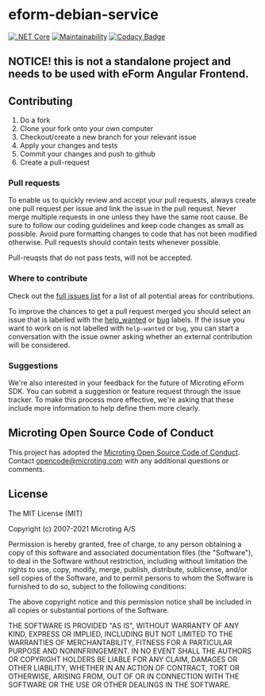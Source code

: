 # eform-debian-service
[![.NET Core](https://github.com/microting/eform-debian-service/actions/workflows/dotnet-core-master.yml/badge.svg)](https://github.com/microting/eform-debian-service/actions/workflows/dotnet-core-master.yml)
[![Maintainability](https://api.codeclimate.com/v1/badges/be6f8f0572bcc672f3d5/maintainability)](https://codeclimate.com/github/microting/eform-debian-service/maintainability)
[![Codacy Badge](https://app.codacy.com/project/badge/Grade/6621de3109a04869b2bbfc0dedd5691d)](https://www.codacy.com/gh/microting/eform-debian-service/dashboard?utm_source=github.com&amp;utm_medium=referral&amp;utm_content=microting/eform-debian-service&amp;utm_campaign=Badge_Grade)

## NOTICE! this is not a standalone project and needs to be used with eForm Angular Frontend.

## Contributing

1. Do a fork
2. Clone your fork onto your own computer
3. Checkout/create a new branch for your relevant issue
4. Apply your changes and tests
5. Commit your changes and push to github
6. Create a pull-request

### Pull requests

To enable us to quickly review and accept your pull requests, always create one pull request per issue and link the issue in the pull request. Never merge multiple requests in one unless they have the same root cause. Be sure to follow our coding guidelines and keep code changes as small as possible. Avoid pure formatting changes to code that has not been modified otherwise. Pull requests should contain tests whenever possible.

Pull-reuqsts that do not pass tests, will not be accepted.

### Where to contribute

Check out the [full issues list](https://github.com/microting/eform-debian-service/issues) for a list of all potential areas for contributions.

To improve the chances to get a pull request merged you should select an issue that is labelled with the [help_wanted](https://github.com/microting/eform-debian-service/issues?q=is%3Aissue+is%3Aopen+label%3Ahelp_wanted) or [bug](https://github.com/microting/eform-debian-service/issues?q=is%3Aissue+is%3Aopen+label%3Abug) labels. If the issue you want to work on is not labelled with `help-wanted` or `bug`, you can start a conversation with the issue owner asking whether an external contribution will be considered.

### Suggestions

We're also interested in your feedback for the future of Microting eForm SDK. You can submit a suggestion or feature request through the issue tracker. To make this process more effective, we're asking that these include more information to help define them more clearly.

## Microting Open Source Code of Conduct

This project has adopted the [Microting Open Source Code of Conduct](https://www.microting.com/microting-open-source-code-of-conduct). Contact opencode@microting.com with any additional questions or comments.


## License

The MIT License (MIT)

Copyright (c) 2007-2021 Microting A/S

Permission is hereby granted, free of charge, to any person obtaining a copy
of this software and associated documentation files (the "Software"), to deal
in the Software without restriction, including without limitation the rights
to use, copy, modify, merge, publish, distribute, sublicense, and/or sell
copies of the Software, and to permit persons to whom the Software is
furnished to do so, subject to the following conditions:

The above copyright notice and this permission notice shall be included in all
copies or substantial portions of the Software.

THE SOFTWARE IS PROVIDED "AS IS", WITHOUT WARRANTY OF ANY KIND, EXPRESS OR
IMPLIED, INCLUDING BUT NOT LIMITED TO THE WARRANTIES OF MERCHANTABILITY,
FITNESS FOR A PARTICULAR PURPOSE AND NONINFRINGEMENT. IN NO EVENT SHALL THE
AUTHORS OR COPYRIGHT HOLDERS BE LIABLE FOR ANY CLAIM, DAMAGES OR OTHER
LIABILITY, WHETHER IN AN ACTION OF CONTRACT, TORT OR OTHERWISE, ARISING FROM,
OUT OF OR IN CONNECTION WITH THE SOFTWARE OR THE USE OR OTHER DEALINGS IN THE
SOFTWARE.
